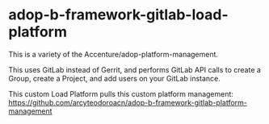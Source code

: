 # adop-b-framework-gitlab-load-platform

This is a variety of the Accenture/adop-platform-management. 

This uses GitLab instead of Gerrit, and performs GitLab API calls to create a Group, create a Project, and add users on your GitLab instance.

This custom Load Platform pulls this custom platform management: https://github.com/arcyteodoroacn/adop-b-framework-gitlab-platform-management